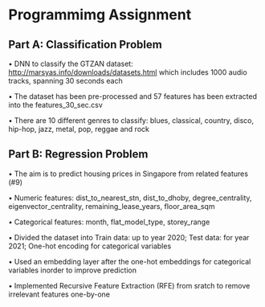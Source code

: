# Programmimg Assignment

## Part A: Classification Problem

• DNN to classify the GTZAN dataset: http://marsyas.info/downloads/datasets.html which includes 1000 audio tracks, spanning 30 seconds each

• The dataset has been pre-processed and 57 features has been extracted into the features_30_sec.csv

• There are 10 different genres to classify: blues, classical, country, disco, hip-hop, jazz, metal, pop, reggae and rock


## Part B: Regression Problem

• The aim is to predict housing prices in Singapore from related features (#9)

• Numeric features: dist_to_nearest_stn, dist_to_dhoby, degree_centrality, eigenvector_centrality, remaining_lease_years, floor_area_sqm

• Categorical features: month, flat_model_type, storey_range

• Divided the dataset into Train data: up to year 2020; Test data: for year 2021; One-hot encoding for categorical variables

• Used an embedding layer after the one-hot embeddings for categorical variables inorder to improve prediction

• Implemented Recursive Feature Extraction (RFE) from sratch to remove irrelevant features one-by-one

